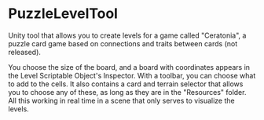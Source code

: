 # PuzzleLevelTool
Unity tool that allows you to create levels for a game called "Ceratonia", a puzzle card game based on connections and traits between cards (not released).

You choose the size of the board, and a board with coordinates appears in the Level Scriptable Object's Inspector. With a toolbar, you can choose what to add to the cells. It also contains a card and terrain selector that allows you to choose any of these, as long as they are in the "Resources" folder. All this working in real time in a scene that only serves to visualize the levels.
